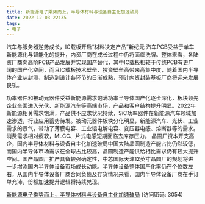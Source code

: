 ```yaml
---
title: 新能源电子乘势而上，半导体材料与设备自主化加速破局
date: 2022-12-03 22:35
tags:
- 电子
---
```

汽车与服务器逆势成长，IC载板开启“材料决定产品”新纪元
汽车PCB受益于单车新能源化与智能化的提升，内资厂商在成长过程中仍将面临洗牌。整体来看，各陆资厂商向高阶PCB产品发展并实现国产替代，其中IC载板相较于传统PCB有更广阔的国产化空间，而且IC载板技术壁垒、投资壁垒高带来高集中度，随着国内半导体产业从封测、制造到设计各环节的日渐成熟，预计内资封装基板厂商将迎来发展良机。
<!-- more -->
功率器件和被动元器件受益新能源需求饱满功率半导体国产化逐步深化，板块领先企业全面进入光伏、新能源汽车等高端市场，产品和客户结构提升明显。2022年新能源相关需求饱满，产品供不应求状况持续，SiC功率器件在新能源汽车领域加速渗透，行业应用蓄势待发。被动元器件板块分化明显，新能源汽车、光伏、工业需求的景气，带动了薄膜电容、工业铝电解电容、变压器电感、熔断器等的需求。消费需求相对疲软，MLCC、片式电感短期面临去库存压力。
晶圆厂资本开支高企，国内半导体材料与设备自主化加速破局中国大陆晶圆制造产能占比仍然较低，而国内半导体市场需求在全球占比较高，晶圆制造产能供给相比需求仍有较大提升空间。国产晶圆厂扩产具备较强确定性，中芯国际天津12英寸晶圆厂的规划将进一步增添国内半导体设备市场成长动能。半导体设备整体国产化率仍在个位数左右，从国内半导体设备厂商合同负债及存货情况来看，国内半导体设备厂商在手订单充沛，份额加速提升逻辑将持续兑现。

[新能源电子乘势而上，半导体材料与设备自主化加速破局](https://url12.ctfile.com/f/3948612-739736315-d66823?p=3054)
(访问密码: 3054)

